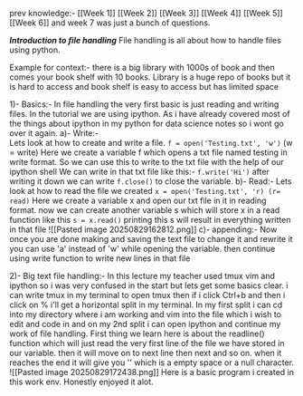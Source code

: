 prev knowledge:- [[Week 1]] [[Week 2]] [[Week 3]] [[Week 4]] [[Week 5]] [[Week 6]] and week 7 was just a bunch of questions.

***Introduction to file handling***
 File handling is all about how to handle files using python. 
 
 Example for context:- there is a big library with 1000s of book and then comes your book shelf with 10 books.  Library is a huge repo of books but it is hard to access and book shelf is easy to access but has limited space 

1)- Basics:- In file handling the very first basic is just reading and writing files. In the tutorial we are using ipython. As i have already covered most of the things about ipython in my python for data science notes so i wont go over it again. 
	a)- Write:-  
	Lets look at how to create and write a file.
	`f = open('Testing.txt', 'w')` (w = write)
	Here we create a variable f which opens a txt file named testing in write format. So we can use this to write to the txt file with the help of our ipython shell
	We can write in that txt file like this:- `f.write('Hi')`
	after writing it down we can write `f.close()` to close the variable. 
	b)- Read:- 
	Lets look at how to read the file we created
	`x = open('Testing.txt', 'r) (r= read)`
	Here we create a variable x and open our txt file in it in reading format.
	now we can create another variable s which will store x in a read function like this
	`s = x.read()`
	printing this s will result in everything written in that file
	![[Pasted image 20250829162812.png]]
	c)- appending:- 
	Now once you are done making and saving the text file to change it and rewrite it you can use 'a' instead of 'w' while opening the variable. then continue using write function to write new lines in that file

2)- Big text file handling:- In this lecture my teacher used tmux vim and ipython so i was very confused in the start but lets get some basics clear. 
i can write tmux in my terminal to open tmux then if i click Ctrl+b and then i click on % i'll get a horizontal split in my terminal. In my first split i can cd into my directory where i am working and vim into the file which i wish to edit and code in and on my 2nd split i can open ipython and continue my work of file handling. 
First thing we learn here is about the readline() function which will just read the very first line of the file we have stored in our variable. then it will move on to next line then next and so on. when it reaches the end it will give you '' which is a empty space or a null character.
![[Pasted image 20250829172438.png]]
Here is a basic program i created in this work env. Honestly enjoyed it alot. 
